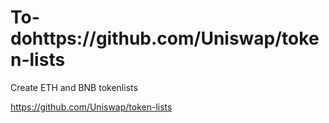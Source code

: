 # To-dohttps://github.com/Uniswap/token-lists

Create ETH and BNB tokenlists

https://github.com/Uniswap/token-lists
